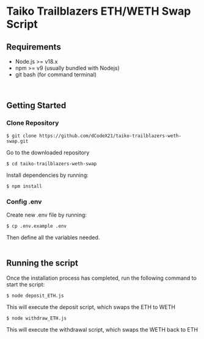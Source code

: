 # Taiko Trailblazers ETH/WETH Swap Script

## Requirements

- Node.js >= v18.x
- npm >= v9 (usually bundled with Nodejs)
- git bash (for command terminal)
<br/>

## Getting Started

### Clone Repository

```
$ git clone https://github.com/dCodeX21/taiko-trailblazers-weth-swap.git
```

Go to the downloaded repository
```
$ cd taiko-trailblazers-weth-swap
```

Install dependencies by running:

```
$ npm install
```

### Config .env

Create new .env file by running:

```
$ cp .env.example .env
```

Then define all the variables needed.
<br/>
<br/>

## Running the script

Once the installation process has completed, run the following command to start the script:

```
$ node deposit_ETH.js
```

This will execute the deposit script, which swaps the ETH to WETH
<br/>

```
$ node withdraw_ETH.js
```

This will execute the withdrawal script, which swaps the WETH back to ETH
